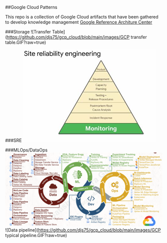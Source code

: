 ##Google Cloud Patterns

This repo is a collection of Google Cloud artifacts that have been gathered to develop knowledge management
[Google Reference Architure Center](https://cloud.google.com/architecture)

###Storage
![Transfer Table](https://github.com/djs75/gcp_cloud/blob/main/images/GCP transfer table.GIF?raw=true)

###SRE
![SRE pryamid](https://github.com/djs75/gcp_cloud/blob/main/images/GCP%20SRE%20monitoring.JPG?raw=true)

###MLOps/DataOps
![MLOps](https://github.com/djs75/gcp_cloud/blob/main/images/gcp_mlops.png?raw=true)
![Data pipeline](https://github.com/djs75/gcp_cloud/blob/main/images/GCP typical pipeline.GIF?raw=true)

